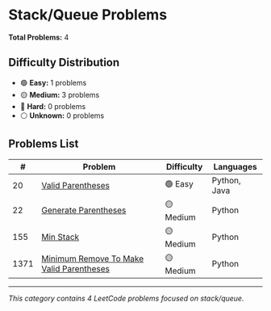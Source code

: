 # Stack/Queue Problems

**Total Problems:** 4

## Difficulty Distribution
- 🟢 **Easy:** 1 problems
- 🟡 **Medium:** 3 problems  
- 🔴 **Hard:** 0 problems
- ⚪ **Unknown:** 0 problems

## Problems List

| # | Problem | Difficulty | Languages |
|---|---------|------------|----------|
| 20 | [Valid Parentheses](0020-valid-parentheses) | 🟢 Easy | Python, Java |
| 22 | [Generate Parentheses](0022-generate-parentheses) | 🟡 Medium | Python |
| 155 | [Min Stack](0155-min-stack) | 🟡 Medium | Python |
| 1371 | [Minimum Remove To Make Valid Parentheses](1371-minimum-remove-to-make-valid-parentheses) | 🟡 Medium | Python |

---
*This category contains 4 LeetCode problems focused on stack/queue.*
